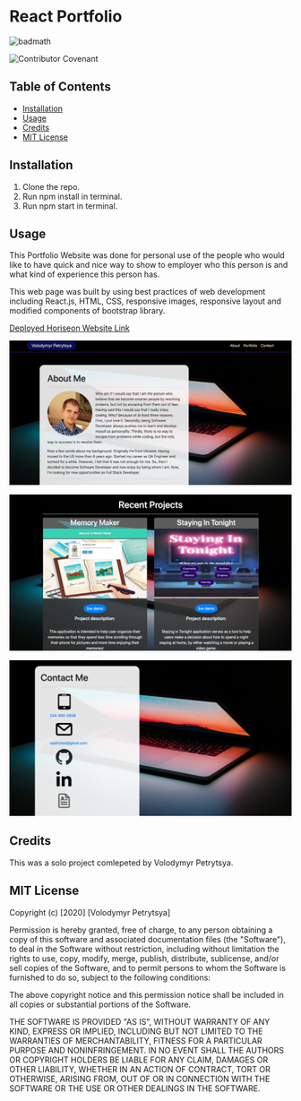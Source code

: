 # React Portfolio 

![badmath](https://img.shields.io/badge/REACT-portfolio-blue)

![Contributor Covenant](https://img.shields.io/badge/license-MIT-brightgreen)


## Table of Contents

* [Installation](#installation)
* [Usage](#usage)
* [Credits](#credits)
* [MIT License](#mit_license)

## Installation
1. Clone the repo.
2. Run npm install in terminal.
3. Run npm start in terminal.

## Usage

This Portfolio Website was done for personal use of the people who would like to have quick and nice way to show to employer who this person is and what kind of experience this person has.

This web page was built by using best practices of web development including React.js, HTML, CSS, responsive images, responsive layout and modified components of bootstrap library.

[Deployed Horiseon Website Link ](https://volodya1989.github.io/gt-hw-bootstrap-portfolio/)



!["About" page](src/components/images/about.png)

!["Portfolio" page](src/components/images/portfolio.png)

!["Contact" page](src/components/images/Contact-page.png)

## Credits

This was a solo project comlepeted by Volodymyr Petrytsya.

## MIT License 

Copyright (c) [2020] [Volodymyr Petrytsya]

Permission is hereby granted, free of charge, to any person obtaining a copy
of this software and associated documentation files (the "Software"), to deal
in the Software without restriction, including without limitation the rights
to use, copy, modify, merge, publish, distribute, sublicense, and/or sell
copies of the Software, and to permit persons to whom the Software is
furnished to do so, subject to the following conditions:

The above copyright notice and this permission notice shall be included in all
copies or substantial portions of the Software.

THE SOFTWARE IS PROVIDED "AS IS", WITHOUT WARRANTY OF ANY KIND, EXPRESS OR
IMPLIED, INCLUDING BUT NOT LIMITED TO THE WARRANTIES OF MERCHANTABILITY,
FITNESS FOR A PARTICULAR PURPOSE AND NONINFRINGEMENT. IN NO EVENT SHALL THE
AUTHORS OR COPYRIGHT HOLDERS BE LIABLE FOR ANY CLAIM, DAMAGES OR OTHER
LIABILITY, WHETHER IN AN ACTION OF CONTRACT, TORT OR OTHERWISE, ARISING FROM,
OUT OF OR IN CONNECTION WITH THE SOFTWARE OR THE USE OR OTHER DEALINGS IN THE
SOFTWARE.

 <!-- ## Contributing

If you would like to contribute to this project, please follow the [Contributor Covenant](https://www.contributor-covenant.org/) guidelines.  -->